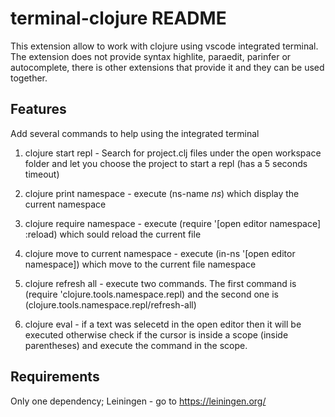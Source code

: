 # terminal-clojure README

This extension allow to work with clojure using vscode integrated terminal.
The extension does not provide syntax highlite, paraedit, parinfer or autocomplete, there is other extensions that provide it
and they can be used together.

## Features

Add several commands to help using the integrated terminal

1) clojure start repl - Search for project.clj files under the open workspace folder and let you choose the project to start a repl (has a 5 seconds timeout)

2) clojure print namespace - execute (ns-name *ns*) which display the current namespace

3) clojure require namespace - execute (require '[open editor namespace] :reload) which sould reload the current file

4) clojure move to current namespace - execute (in-ns '[open editor namespace]) which move to the current file namespace

5) clojure refresh all - execute two commands. The first command is (require 'clojure.tools.namespace.repl) and the second one is (clojure.tools.namespace.repl/refresh-all)

6) clojure eval - if a text was selecetd in the open editor then it will be executed otherwise check if the cursor is inside a scope (inside parentheses) and execute the command in the scope.

## Requirements

Only one dependency; Leiningen - go to https://leiningen.org/ 